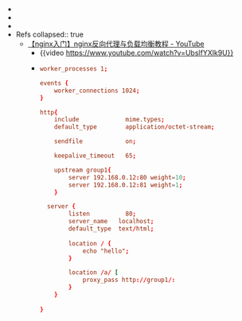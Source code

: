 -
-
-
- Refs
  collapsed:: true
  - [【nginx入门】nginx反向代理与负载均衡教程 - YouTube](https://www.youtube.com/watch?v=UbslfYXlk9U)
    - {{video https://www.youtube.com/watch?v=UbslfYXlk9U}}
    - ```conf
      worker_processes 1;
      
      events {
          worker_connections 1024;
      }
      
      http{
          include             mime.types;
          default_type        application/octet-stream;
      
          sendfile            on;
      
          keepalive_timeout   65;
      
          upstream group1{
              server 192.168.0.12:80 weight=10;
              server 192.168.0.12:81 weight=1;
          }
      
        server {
              listen          80;
              server_name   localhost;
              default_type  text/html;
              
              location / {
                  echo "hello";
              }
      
              location /a/ [
                  proxy_pass http://group1/:
              }
          }
          
      }
      ```